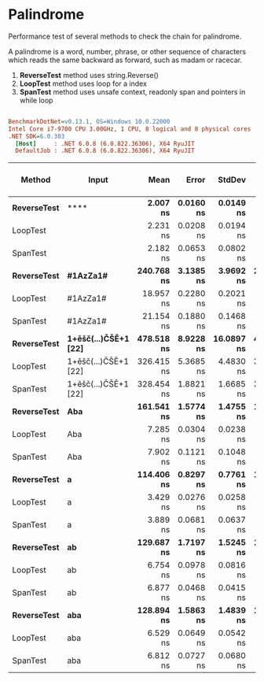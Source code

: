 ﻿# Palindrome

Performance test of several methods to check the chain for palindrome.

A palindrome is a word, number, phrase, or other sequence of characters which reads the same backward as forward, such as madam or racecar.

1) **ReverseTest** method uses string.Reverse()
2) **LoopTest** method uses loop for a index
3) **SpanTest** method uses unsafe context, readonly span and pointers in while loop

``` ini

BenchmarkDotNet=v0.13.1, OS=Windows 10.0.22000
Intel Core i7-9700 CPU 3.00GHz, 1 CPU, 8 logical and 8 physical cores
.NET SDK=6.0.303
  [Host]     : .NET 6.0.8 (6.0.822.36306), X64 RyuJIT
  DefaultJob : .NET 6.0.8 (6.0.822.36306), X64 RyuJIT


```
|      Method |                Input |       Mean |     Error |     StdDev |     Median | Completed Work Items | Lock Contentions |  Gen 0 | Allocated |
|------------ |--------------------- |-----------:|----------:|-----------:|-----------:|---------------------:|-----------------:|-------:|----------:|
| **ReverseTest** |                     **** |   **2.007 ns** | **0.0160 ns** |  **0.0149 ns** |   **2.006 ns** |                    **-** |                **-** |      **-** |         **-** |
|    LoopTest |                      |   2.231 ns | 0.0208 ns |  0.0194 ns |   2.228 ns |                    - |                - |      - |         - |
|    SpanTest |                      |   2.182 ns | 0.0653 ns |  0.0802 ns |   2.173 ns |                    - |                - |      - |         - |
| **ReverseTest** |             **#1AzZa1#** | **240.768 ns** | **3.1385 ns** |  **3.9692 ns** | **241.112 ns** |                    **-** |                **-** | **0.0305** |     **192 B** |
|    LoopTest |             #1AzZa1# |  18.957 ns | 0.2280 ns |  0.2021 ns |  18.936 ns |                    - |                - |      - |         - |
|    SpanTest |             #1AzZa1# |  21.154 ns | 0.1880 ns |  0.1468 ns |  21.156 ns |                    - |                - |      - |         - |
| **ReverseTest** | **1+ěšč(...)ČŠĚ+1 [22]** | **478.518 ns** | **8.9228 ns** | **16.0897 ns** | **470.760 ns** |                    **-** |                **-** | **0.0706** |     **448 B** |
|    LoopTest | 1+ěšč(...)ČŠĚ+1 [22] | 326.415 ns | 5.3685 ns |  4.4830 ns | 327.455 ns |                    - |                - |      - |         - |
|    SpanTest | 1+ěšč(...)ČŠĚ+1 [22] | 328.454 ns | 1.8821 ns |  1.6685 ns | 328.244 ns |                    - |                - |      - |         - |
| **ReverseTest** |                  **Aba** | **161.541 ns** | **1.5774 ns** |  **1.4755 ns** | **161.722 ns** |                    **-** |                **-** | **0.0279** |     **176 B** |
|    LoopTest |                  Aba |   7.285 ns | 0.0304 ns |  0.0238 ns |   7.283 ns |                    - |                - |      - |         - |
|    SpanTest |                  Aba |   7.902 ns | 0.1121 ns |  0.1048 ns |   7.853 ns |                    - |                - |      - |         - |
| **ReverseTest** |                    **a** | **114.406 ns** | **0.8297 ns** |  **0.7761 ns** | **114.578 ns** |                    **-** |                **-** | **0.0267** |     **168 B** |
|    LoopTest |                    a |   3.429 ns | 0.0276 ns |  0.0258 ns |   3.419 ns |                    - |                - |      - |         - |
|    SpanTest |                    a |   3.889 ns | 0.0681 ns |  0.0637 ns |   3.889 ns |                    - |                - |      - |         - |
| **ReverseTest** |                   **ab** | **129.687 ns** | **1.7197 ns** |  **1.5245 ns** | **129.663 ns** |                    **-** |                **-** | **0.0279** |     **176 B** |
|    LoopTest |                   ab |   6.754 ns | 0.0978 ns |  0.0816 ns |   6.730 ns |                    - |                - |      - |         - |
|    SpanTest |                   ab |   6.877 ns | 0.0468 ns |  0.0415 ns |   6.875 ns |                    - |                - |      - |         - |
| **ReverseTest** |                  **aba** | **128.894 ns** | **1.5863 ns** |  **1.4839 ns** | **128.895 ns** |                    **-** |                **-** | **0.0279** |     **176 B** |
|    LoopTest |                  aba |   6.529 ns | 0.0649 ns |  0.0542 ns |   6.515 ns |                    - |                - |      - |         - |
|    SpanTest |                  aba |   6.812 ns | 0.0727 ns |  0.0680 ns |   6.772 ns |                    - |                - |      - |         - |
